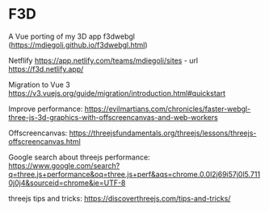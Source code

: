 # F3D

A Vue porting of my 3D app f3dwebgl (https://mdiegoli.github.io/f3dwebgl.html)

Netflify https://app.netlify.com/teams/mdiegoli/sites - url https://f3d.netlify.app/

Migration to Vue 3 https://v3.vuejs.org/guide/migration/introduction.html#quickstart

Improve performance: https://evilmartians.com/chronicles/faster-webgl-three-js-3d-graphics-with-offscreencanvas-and-web-workers

Offscreencanvas: https://threejsfundamentals.org/threejs/lessons/threejs-offscreencanvas.html

Google search about threejs performance: https://www.google.com/search?q=three.js+performance&oq=three.js+perf&aqs=chrome.0.0l2j69i57j0l5.7110j0j4&sourceid=chrome&ie=UTF-8

threejs tips and tricks: https://discoverthreejs.com/tips-and-tricks/
